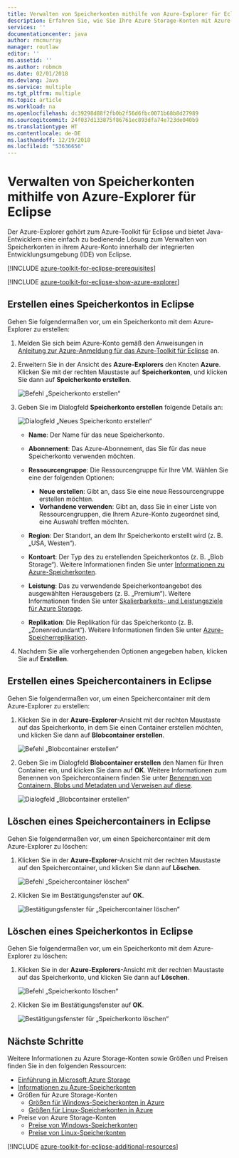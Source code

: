 ```yaml
---
title: Verwalten von Speicherkonten mithilfe von Azure-Explorer für Eclipse
description: Erfahren Sie, wie Sie Ihre Azure Storage-Konten mit Azure-Explorer für Eclipse verwalten.
services: ''
documentationcenter: java
author: rmcmurray
manager: routlaw
editor: ''
ms.assetid: ''
ms.author: robmcm
ms.date: 02/01/2018
ms.devlang: Java
ms.service: multiple
ms.tgt_pltfrm: multiple
ms.topic: article
ms.workload: na
ms.openlocfilehash: dc39298d88f2fb0b2f56d6fbc0071b68b8d27989
ms.sourcegitcommit: 24f037d133875f86761ec893dfa74e723de040b9
ms.translationtype: HT
ms.contentlocale: de-DE
ms.lasthandoff: 12/19/2018
ms.locfileid: "53636656"
---
```

# <a name="manage-storage-accounts-by-using-the-azure-explorer-for-eclipse"></a>Verwalten von Speicherkonten mithilfe von Azure-Explorer für Eclipse

Der Azure-Explorer gehört zum Azure-Toolkit für Eclipse und bietet Java-Entwicklern eine einfach zu bedienende Lösung zum Verwalten von Speicherkonten in ihrem Azure-Konto innerhalb der integrierten Entwicklungsumgebung (IDE) von Eclipse.

[!INCLUDE [azure-toolkit-for-eclipse-prerequisites](../includes/azure-toolkit-for-eclipse-prerequisites.md)]

[!INCLUDE [azure-toolkit-for-eclipse-show-azure-explorer](../includes/azure-toolkit-for-eclipse-show-azure-explorer.md)]

## <a name="create-a-storage-account-in-eclipse"></a>Erstellen eines Speicherkontos in Eclipse

Gehen Sie folgendermaßen vor, um ein Speicherkonto mit dem Azure-Explorer zu erstellen:

1. Melden Sie sich beim Azure-Konto gemäß den Anweisungen in [Anleitung zur Azure-Anmeldung für das Azure-Toolkit für Eclipse](https://docs.microsoft.com/java/azure/eclipse/azure-toolkit-for-eclipse-sign-in-instructions) an.

1. Erweitern Sie in der Ansicht des **Azure-Explorers** den Knoten **Azure**. Klicken Sie mit der rechten Maustaste auf **Speicherkonten**, und klicken Sie dann auf **Speicherkonto erstellen**.

   ![Befehl „Speicherkonto erstellen“][CS01]

1. Geben Sie im Dialogfeld **Speicherkonto erstellen** folgende Details an:

   ![Dialogfeld „Neues Speicherkonto erstellen“][CS02]

   * **Name**: Der Name für das neue Speicherkonto.

   * **Abonnement**: Das Azure-Abonnement, das Sie für das neue Speicherkonto verwenden möchten.

   * **Ressourcengruppe**: Die Ressourcengruppe für Ihre VM. Wählen Sie eine der folgenden Optionen:
      * **Neue erstellen**: Gibt an, dass Sie eine neue Ressourcengruppe erstellen möchten.
      * **Vorhandene verwenden**: Gibt an, dass Sie in einer Liste von Ressourcengruppen, die Ihrem Azure-Konto zugeordnet sind, eine Auswahl treffen möchten.

   * **Region**: Der Standort, an dem Ihr Speicherkonto erstellt wird (z. B. „USA, Westen“).

   * **Kontoart**: Der Typ des zu erstellenden Speicherkontos (z. B. „Blob Storage“). Weitere Informationen finden Sie unter [Informationen zu Azure-Speicherkonten].

   * **Leistung**: Das zu verwendende Speicherkontoangebot des ausgewählten Herausgebers (z. B. „Premium“). Weitere Informationen finden Sie unter [Skalierbarkeits- und Leistungsziele für Azure Storage].

   * **Replikation**: Die Replikation für das Speicherkonto (z. B. „Zonenredundant“). Weitere Informationen finden Sie unter [Azure-Speicherreplikation].

1. Nachdem Sie alle vorhergehenden Optionen angegeben haben, klicken Sie auf **Erstellen**.

## <a name="create-a-storage-container-in-eclipse"></a>Erstellen eines Speichercontainers in Eclipse

Gehen Sie folgendermaßen vor, um einen Speichercontainer mit dem Azure-Explorer zu erstellen:

1. Klicken Sie in der **Azure-Explorer**-Ansicht mit der rechten Maustaste auf das Speicherkonto, in dem Sie einen Container erstellen möchten, und klicken Sie dann auf **Blobcontainer erstellen**.

   ![Befehl „Blobcontainer erstellen“][CC01]

1. Geben Sie im Dialogfeld **Blobcontainer erstellen** den Namen für Ihren Container ein, und klicken Sie dann auf **OK**. Weitere Informationen zum Benennen von Speichercontainern finden Sie unter [Benennen von Containern, Blobs und Metadaten und Verweisen auf diese].

   ![Dialogfeld „Blobcontainer erstellen“][CC02]

## <a name="delete-a-storage-container-in-eclipse"></a>Löschen eines Speichercontainers in Eclipse

Gehen Sie folgendermaßen vor, um einen Speichercontainer mit dem Azure-Explorer zu löschen:

1. Klicken Sie in der **Azure-Explorer**-Ansicht mit der rechten Maustaste auf den Speichercontainer, und klicken Sie dann auf **Löschen**.

   ![Befehl „Speichercontainer löschen“][DC01]

1. Klicken Sie im Bestätigungsfenster auf **OK**.

   ![Bestätigungsfenster für „Speichercontainer löschen“][DC02]

## <a name="delete-a-storage-account-in-eclipse"></a>Löschen eines Speicherkontos in Eclipse

Gehen Sie folgendermaßen vor, um ein Speicherkonto mit dem Azure-Explorer zu löschen:

1. Klicken Sie in der **Azure-Explorers**-Ansicht mit der rechten Maustaste auf das Speicherkonto, und klicken Sie dann auf **Löschen**.

   ![Befehl „Speicherkonto löschen“][DS01]

1. Klicken Sie im Bestätigungsfenster auf **OK**.

   ![Bestätigungsfenster für „Speicherkonto löschen“][DS02]

## <a name="next-steps"></a>Nächste Schritte

Weitere Informationen zu Azure Storage-Konten sowie Größen und Preisen finden Sie in den folgenden Ressourcen:

* [Einführung in Microsoft Azure Storage]
* [Informationen zu Azure-Speicherkonten]
* Größen für Azure Storage-Konten
  * [Größen für Windows-Speicherkonten in Azure]
  * [Größen für Linux-Speicherkonten in Azure]
* Preise von Azure Storage-Konten
  * [Preise von Windows-Speicherkonten]
  * [Preise von Linux-Speicherkonten]

[!INCLUDE [azure-toolkit-for-eclipse-additional-resources](../includes/azure-toolkit-for-eclipse-additional-resources.md)]

<!-- URL List -->

[Einführung in Microsoft Azure Storage]: /azure/storage/storage-introduction
[Informationen zu Azure-Speicherkonten]: /azure/storage/storage-create-storage-account
[Azure-Speicherreplikation]: /azure/storage/storage-redundancy
[Skalierbarkeits- und Leistungsziele für Azure Storage]: /azure/storage/storage-scalability-targets
[Benennen von Containern, BLOBs und Metadaten und Verweisen auf diese]: http://go.microsoft.com/fwlink/?LinkId=255555

[Größen für Windows-Speicherkonten in Azure]: /azure/virtual-machines/virtual-machines-windows-sizes
[Größen für Linux-Speicherkonten in Azure]: /azure/virtual-machines/virtual-machines-linux-sizes
[Preise von Windows-Speicherkonten]: https://azure.microsoft.com/pricing/details/virtual-machines/windows/
[Preise von Linux-Speicherkonten]: https://azure.microsoft.com/pricing/details/virtual-machines/linux/

<!-- IMG List -->

[CS01]: media/azure-toolkit-for-eclipse-managing-storage-accounts-using-azure-explorer/CS01.png
[CS02]: media/azure-toolkit-for-eclipse-managing-storage-accounts-using-azure-explorer/CS02.png
[CC01]: media/azure-toolkit-for-eclipse-managing-storage-accounts-using-azure-explorer/CC01.png
[CC02]: media/azure-toolkit-for-eclipse-managing-storage-accounts-using-azure-explorer/CC02.png

[DS01]: media/azure-toolkit-for-eclipse-managing-storage-accounts-using-azure-explorer/DS01.png
[DS02]: media/azure-toolkit-for-eclipse-managing-storage-accounts-using-azure-explorer/DS02.png
[DC01]: media/azure-toolkit-for-eclipse-managing-storage-accounts-using-azure-explorer/DC01.png
[DC02]: media/azure-toolkit-for-eclipse-managing-storage-accounts-using-azure-explorer/DC02.png
